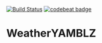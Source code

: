[![Build Status](https://www.bitrise.io/app/c90a6ec050ae256b/status.svg?token=5xCPllj-agGvzww35DnbEQ&branch=hm_4)](https://www.bitrise.io/app/c90a6ec050ae256b) [![codebeat badge](https://codebeat.co/badges/77bd9108-a26e-4008-8c07-249300bac7ab)](https://codebeat.co/projects/github-com-bacecek-weatheryamblz-hm_4)

# WeatherYAMBLZ
